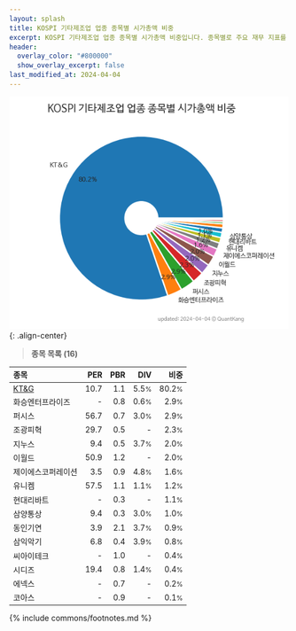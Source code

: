 ```yaml
---
layout: splash
title: KOSPI 기타제조업 업종 종목별 시가총액 비중
excerpt: KOSPI 기타제조업 업종 종목별 시가총액 비중입니다. 종목별로 주요 재무 지표를 함께 표시합니다.
header:
  overlay_color: "#800000"
  show_overlay_excerpt: false
last_modified_at: 2024-04-04
---
```



![KOSPI 기타제조업 업종 종목별 시가총액 비중](/stats/sector/images/kospi_업종_기타제조업_종목.png){: .align-center}


> **종목 목록 (16)**<a id="list"></a>

| **종목** | **PER** | **PBR** | **DIV** | **비중** |
| :------- | ------: | ------: | ------: | -------: |
| [KT&G](/033780/) | 10.7 | 1.1 | 5.5<small>%</small> | 80.2<small>%</small> |
| 화승엔터프라이즈 | - | 0.8 | 0.6<small>%</small> | 2.9<small>%</small> |
| 퍼시스 | 56.7 | 0.7 | 3.0<small>%</small> | 2.9<small>%</small> |
| 조광피혁 | 29.7 | 0.5 | - | 2.3<small>%</small> |
| 지누스 | 9.4 | 0.5 | 3.7<small>%</small> | 2.0<small>%</small> |
| 이월드 | 50.9 | 1.2 | - | 2.0<small>%</small> |
| 제이에스코퍼레이션 | 3.5 | 0.9 | 4.8<small>%</small> | 1.6<small>%</small> |
| 유니켐 | 57.5 | 1.1 | 1.1<small>%</small> | 1.2<small>%</small> |
| 현대리바트 | - | 0.3 | - | 1.1<small>%</small> |
| 삼양통상 | 9.4 | 0.3 | 3.0<small>%</small> | 1.0<small>%</small> |
| 동인기연 | 3.9 | 2.1 | 3.7<small>%</small> | 0.9<small>%</small> |
| 삼익악기 | 6.8 | 0.4 | 3.9<small>%</small> | 0.8<small>%</small> |
| 씨아이테크 | - | 1.0 | - | 0.4<small>%</small> |
| 시디즈 | 19.4 | 0.8 | 1.4<small>%</small> | 0.4<small>%</small> |
| 에넥스 | - | 0.7 | - | 0.2<small>%</small> |
| 코아스 | - | 0.9 | - | 0.1<small>%</small> |

{% include commons/footnotes.md %}